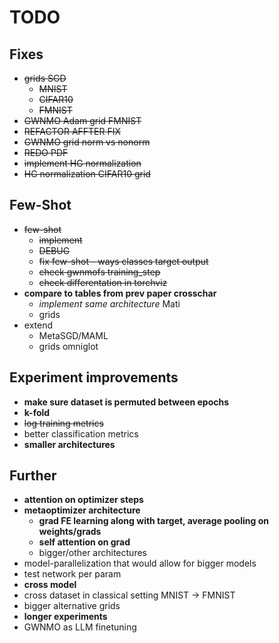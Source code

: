 # TODO

## Fixes
- ~~grids SGD~~
    - ~~MNIST~~
    - ~~CIFAR10~~
    - ~~FMNIST~~
- ~~GWNMO Adam grid FMNIST~~
- ~~REFACTOR AFFTER FIX~~
- ~~GWNMO grid norm vs nonorm~~
- ~~REDO PDF~~
- ~~implement HG normalization~~
- ~~HG normalization CIFAR10 grid~~

## Few-Shot
- ~~few-shot~~
    - ~~implement~~
    - ~~DEBUG~~
    - ~~fix few-shot - ways classes target output~~
    - ~~check gwnmofs training_step~~
    - ~~check differentation in torchviz~~
- **compare to tables from prev paper crosschar**
    - *implement same architecture* Mati
    - grids
- extend
    - MetaSGD/MAML
    - grids omniglot

## Experiment improvements
- **make sure dataset is permuted between epochs**
- **k-fold**
- ~~log training metrics~~
- better classification metrics
- **smaller architectures**

## Further
- **attention on optimizer steps**
- **metaoptimizer architecture**
    - **grad FE learning along with target, average pooling on weights/grads**
    - **self attention on grad**
    - bigger/other architectures
- model-parallelization that would allow for bigger models  
- test network per param
- **cross model**
- cross dataset in classical setting MNIST -> FMNIST
- bigger alternative grids
- **longer experiments**
- GWNMO as LLM finetuning